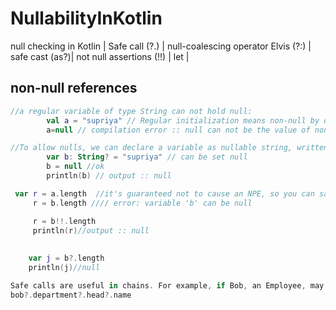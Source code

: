 # NullabilityInKotlin
null checking in Kotlin | Safe call (?.) | null-coalescing operator  Elvis (?:) | safe cast (as?)|  not null assertions (!!) | let | 
## non-null references
```kotlin
//a regular variable of type String can not hold null:
        val a = "supriya" // Regular initialization means non-null by default
        a=null // compilation error :: null can not be the value of non-null type String
```
```kotlin
//To allow nulls, we can declare a variable as nullable string, written String?:
        var b: String? = "supriya" // can be set null
        b = null //ok
        println(b) // output :: null
```
```kotlin
 var r = a.length  //it's guaranteed not to cause an NPE, so you can safely
     r = b.length //// error: variable 'b' can be null

     r = b!!.length
     println(r)//output :: null
        
        
    var j = b?.length
    println(j)//null
```
```kotlin
Safe calls are useful in chains. For example, if Bob, an Employee, may be assigned to a Department (or not), that in turn may have another Employee as a department head, then to obtain the name of Bob's department head (if any), we write the following:
bob?.department?.head?.name
```
